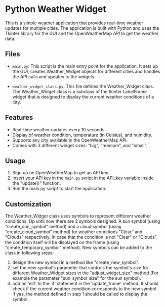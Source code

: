 # Python Weather Widget

This is a simple weather application that provides real-time weather updates for multiple cities. The application is built with Python and uses the Tkinter library for the GUI and the OpenWeatherMap API to get the weather data.

## Files

- `main.py`: This script is the main entry point for the application. It sets up the GUI, creates Weather_Widget objects for different cities and handles the API calls and updates to the widgets.

- `weather_widget_class.py`: This file defines the Weather_Widget class. The Weather_Widget class is a subclass of the tkinter LabelFrame widget that is designed to display the current weather conditions of a city. 

## Features

- Real-time weather updates every 10 seconds.
- Display of weather condition, temperature (in Celsius), and humidity.
- Supports any city available in the OpenWeatherMap API.
- Comes with 3 different widget sizes: "big", "medium", and "small".

## Usage 

1. Sign up on OpenWeatherMap to get an API key.
2. Insert your API key in the `main.py` script in the API_key variable inside the "update()" function.
3. Run the main.py script to start the application.

## Customization 

The Weather_Widget class uses symbols to represent different weather conditions. Up until now there are 2 symbols designed. A sun symbol (using "create_sun_symbol" method) and a cloud symbol (using "create_cloud_symbol" method) for weather conditions "Clear" and "Clouds" respectively. In case that the condition is not "Clear" or "Clouds", the condition itself will be displayed on the frame (using "create_temporary_symbol" method). New symbols can be added to the class in following steps:
 1. design the new symbol in a method like "create_new_symbol".
 2. set the new symbol's parameter that controls the symbol's size for different Weather_Widget sizes in the "adjust_widget_size" method
    (For example the parameter "sun_symbol_size" for the sun symbol).
 3. add an 'elif' to the 'if' statement in the 'update_frame' method. It should check if the current weather condition corresponds to the new symbol. If yes, the method defined in step 1 should be called to display the symbol.
